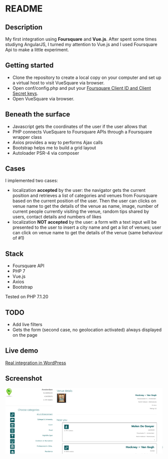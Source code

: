 # README

## Description
My first integration using **Foursquare** and **Vue.js**. After spent some times studiyng AngularJS, I turned my attention to Vue.js and I used Foursquare Api to make a little experiment.

## Getting started
* Clone the repository to create a local copy on your computer and set up a virtual host to visit VueSquare via browser.
* Open conf/config.php and put your [Foursquare Client ID and Client Secret keys](https://developer.foursquare.com/docs/api).
* Open VueSquare via browser.

## Beneath the surface
* Javascript gets the coordinates of the user if the user allows that
* PHP connects VueSquare to Foursquare APIs through a Foursquare wrapper class
* Axios provides a way to performs Ajax calls
* Bootstrap helps me to build a grid layout
* Autoloader PSR-4 via composer

## Cases
I implemented two cases:
- localization **accepted** by the user: the navigator gets the current position and retrieves a list of categories and venues from Foursquare based on the current position of the user. Then the user can clicks on venue name to get the details of the venue as name, image, number of current people currently visiting the venue, random tips shared by users, contact details and numbers of likes
- localization **NOT accepted** by the user: a form with a text input will be presented to the user to insert a city name and get a list of venues; user can click on venue name to get the details of the venue (same behaviour of #1)

## Stack
- Foursquare API
- PHP 7
- Vue.js
- Axios
- Bootstrap

Tested on PHP 7.1.20

## TODO
- Add live filters
- Gets the form (second case, no geolocation activated) always displayed on the page

## Live demo
[Real integration in WordPress](https://www.giuseppemaccario.com/foursquare-integration/)

## Screenshot
![VueSquare - G.Maccario](https://github.com/gmaccario/vuesquare/blob/master/screenshot.png?raw=true)